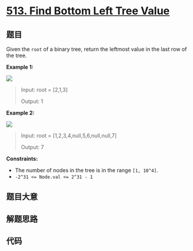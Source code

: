 # [513. Find Bottom Left Tree Value](https://leetcode.com/problems/find-bottom-left-tree-value/)

## 题目

Given the `root` of a binary tree, return the leftmost value in the last row
of the tree.

**Example 1:**

![](https://assets.leetcode.com/uploads/2020/12/14/tree1.jpg)

> Input: root = [2,1,3]
>
> Output: 1

**Example 2:**

![](https://assets.leetcode.com/uploads/2020/12/14/tree2.jpg)

> Input: root = [1,2,3,4,null,5,6,null,null,7]
>
> Output: 7

**Constraints:**

- The number of nodes in the tree is in the range `[1, 10^4]`.
- `-2^31 <= Node.val <= 2^31 - 1`

## 题目大意

## 解题思路

## 代码

```javascript

```
